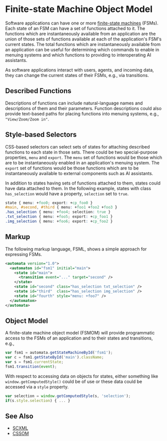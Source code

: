 # Finite-state Machine Object Model

Software applications can have one or more [finite-state machines](https://en.wikipedia.org/wiki/Finite-state_machine) (FSMs). Each state of an FSM can have a set of functions attached to it. The functions which are instantaneously available from an application are the union of those sets of functions available at each of the application's FSM's current states. The total functions which are instantaneously available from an application can be useful for determining which commands to enable in menuing systems and which functions to providing to interoperating AI assistants.

As software applications interact with users, agents, and incoming data, they can change the current states of their FSMs, e.g., via transitions.

## Described Functions

Descriptions of functions can include natural-language names and descriptions of them and their parameters. Function descriptions could also provide text-based paths for placing functions into menuing systems, e.g., `"View/Zoom/Zoom in"`.

## Style-based Selectors

CSS-based selectors can select sets of states for attaching described functions to each state in those sets. There could be two special-purpose properties, `menu` and `export`. The `menu` set of functions would be those which are to be instantaneously enabled in an application's menuing system. The `export` set of functions would be those functions which are to be instantaneously available to external components such as AI assistants.

In addition to states having sets of functions attached to them, states could have data attached to them. In the following example, states with class `has_selection` would have a property, `selection` set to `true`.

```css
state { menu: +foo0; export: +cp_foo0 }
#main, #second, #third { menu: +foo1 +foo2 +foo3 }
.has_selection { menu: +foo4; selection: true }
.txt_selection { menu: +foo5; export: +cp_foo1 }
.img_selection { menu: +foo6; export: +cp_foo2 }
```

## Markup

The following markup language, FSML, shows a simple approach for expressing FSMs.

```xml
<automata version="1.0">
  <automaton id="fsm1" initial="main">
    <state id="main">
      <transition event="..." target="second" />
    </state>
    <state id="second" class="has_selection txt_selection" />
    <state id="third"  class="has_selection img_selection" />
    <state id="fourth" style="menu: +foo7" />
  </automaton>
</automata>
```

## Object Model

A finite-state machine object model (FSMOM) will provide programmatic access to the FSMs of an application and to their states and transitions, e.g.,

```js
var fsm1 = automata.getStateMachineById('fsm1');
var c = fsm1.getStateById('main').className;
var s = fsm1.currentState;
fsm1.transition(event);
```

With respect to accessing data on objects for states, either something like `window.getComputedStyle()` could be of use or these data could be accessed via a `style` property.

```js
var selection = window.getComputedStyle(s, 'selection');
if(s.style.selection) { ... }
```

## See Also

* [SCXML](https://www.w3.org/TR/scxml/)
* [CSSOM](https://drafts.csswg.org/cssom/)
